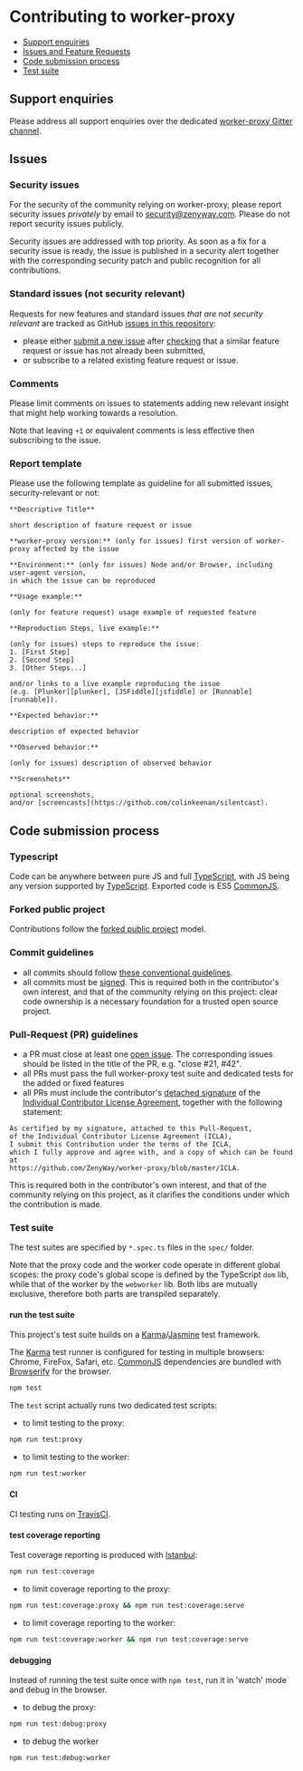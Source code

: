 # Contributing to worker-proxy

 - [Support enquiries](#support)
 - [Issues and Feature Requests](#issues)
 - [Code submission process](#submit)
 - [Test suite](#tests)

## <a name="support"></a> Support enquiries
Please address all support enquiries over the dedicated
[worker-proxy Gitter channel](https://gitter.im/ZenyWay/worker-proxy).

## <a name="issues"></a> Issues
### Security issues
For the security of the community relying on worker-proxy,
please report security issues _privately_ by email to
[security@zenyway.com](mailto:security@zenyway.com).
Please do not report security issues publicly.

Security issues are addressed with top priority.
As soon as a fix for a security issue is ready,
the issue is published in a security alert
together with the corresponding security patch and
public recognition for all contributions.

### Standard issues (not security relevant)
Requests for new features and standard issues _that are not security relevant_
are tracked as GitHub [issues in this repository](https://github.com/ZenyWay/worker-proxy/issues):
* please either [submit a new issue](https://github.com/ZenyWay/worker-proxy/issues/new)
after [checking](https://help.github.com/articles/using-search-to-filter-issues-and-pull-requests)
that a similar feature request or issue has not already been submitted,
* or subscribe to a related existing feature request or issue.

### Comments
Please limit comments on issues to statements adding new relevant insight
that might help working towards a resolution.

Note that leaving `+1` or equivalent comments is less effective
then subscribing to the issue.

### Report template
Please use the following template as guideline for all submitted issues,
security-relevant or not:
```
**Descriptive Title**

short description of feature request or issue

**worker-proxy version:** (only for issues) first version of worker-proxy affected by the issue

**Environment:** (only for issues) Node and/or Browser, including user-agent version,
in which the issue can be reproduced

**Usage example:**

(only for feature request) usage example of requested feature

**Reproduction Steps, live example:**

(only for issues) steps to reproduce the issue:
1. [First Step]
2. [Second Step]
3. [Other Steps...]

and/or links to a live example reproducing the issue
(e.g. [Plunker][plunker], [JSFiddle][jsfiddle] or [Runnable][runnable]).

**Expected behavior:**

description of expected behavior

**Observed behavior:**

(only for issues) description of observed behavior

**Screenshots**

optional screenshots,
and/or [screencasts](https://github.com/colinkeenan/silentcast).
```

## <a name="submit"></a> Code submission process
### Typescript
Code can be anywhere between pure JS and full [TypeScript](http://www.typescriptlang.org/),
with JS being any version supported by [TypeScript](http://www.typescriptlang.org/).
Exported code is ES5 [CommonJS](http://www.commonjs.org/).

### Forked public project
Contributions follow the [forked public project](https://git-scm.com/book/en/v2/Distributed-Git-Contributing-to-a-Project#Forked-Public-Project) model.

### Commit guidelines
* all commits should follow [these conventional guidelines](https://git-scm.com/book/en/v2/Distributed-Git-Contributing-to-a-Project#Commit-Guidelines).
* all commits must be [signed](https://help.github.com/articles/signing-commits-using-gpg/).
This is required both in the contributor's own interest,
and that of the community relying on this project:
clear code ownership is a necessary foundation
for a trusted open source project.

### Pull-Request (PR) guidelines
* a PR must close at least one [open issue](https://github.com/ZenyWay/worker-proxyg/issues?utf8=%E2%9C%93&q=is%3Aissue+is%3Aopen).
The corresponding issues should be listed in the title of the PR,
e.g. "close #21, #42".
* all PRs must pass the full worker-proxy test suite and
dedicated tests for the added or fixed features
* all PRs must include the contributor's [detached signature](https://www.gnupg.org/gph/en/manual/x135.html)
of the [Individual Contributor License Agreement](./ICLA),
together with the following statement:
```
As certified by my signature, attached to this Pull-Request,
of the Individual Contributor License Agreement (ICLA),
I submit this Contribution under the terms of the ICLA,
which I fully approve and agree with, and a copy of which can be found at
https://github.com/ZenyWay/worker-proxy/blob/master/ICLA.
```
This is required both in the contributor's own interest,
and that of the community relying on this project,
as it clarifies the conditions under which the contribution is made.

### <a name="tests"></a> Test suite
The test suites are specified by `*.spec.ts` files in the `spec/` folder.

Note that the proxy code and the worker code operate in different global scopes:
the proxy code's global scope is defined by the TypeScript `dom` lib,
while that of the worker by the `webworker` lib.
Both libs are mutually exclusive, therefore both parts are transpiled separately.

#### run the test suite
This project's test suite builds on a
[Karma](https://karma-runner.github.io/)/[Jasmine](https://jasmine.github.io/) test framework.

The [Karma](https://karma-runner.github.io/) test runner is configured
for testing in multiple browsers: Chrome, FireFox, Safari, etc.
[CommonJS](http://www.commonjs.org/) dependencies are bundled with
[Browserify](http://browserify.org/) for the browser.

```bash
npm test
```

The `test` script actually runs two dedicated test scripts:
* to limit testing to the proxy:
```bash
npm run test:proxy
```
* to limit testing to the worker:
```bash
npm run test:worker
```

#### CI
CI testing runs on [TravisCI](https://travis-ci.org/ZenyWay/worker-proxy).

#### test coverage reporting
Test coverage reporting is produced with
[Istanbul](https://www.npmjs.com/package/istanbul):
```bash
npm run test:coverage
```
* to limit coverage reporting to the proxy:
```bash
npm run test:coverage:proxy && npm run test:coverage:serve
```
* to limit coverage reporting to the worker:
```bash
npm run test:coverage:worker && npm run test:coverage:serve
```

#### debugging
Instead of running the test suite once with `npm test`,
run it in 'watch' mode and debug in the browser.
* to debug the proxy:
```bash
npm run test:debug:proxy
```
* to debug the worker
```bash
npm run test:debug:worker
```